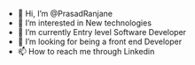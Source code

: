 - 👋 Hi, I’m @PrasadRanjane
- 👀 I’m interested in New technologies
- 🌱 I’m currently Entry level Software Developer
- 💞️ I’m looking for being a front end Developer
- 📫 How to reach me through Linkedin

<!---
PrasadRanjane/PrasadRanjane is a ✨ special ✨ repository because its `README.md` (this file) appears on your GitHub profile.
You can click the Preview link to take a look at your changes.
--->
